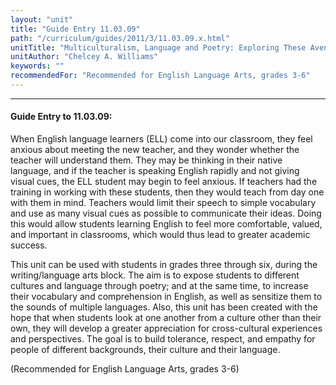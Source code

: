 ```yaml
---
layout: "unit"
title: "Guide Entry 11.03.09"
path: "/curriculum/guides/2011/3/11.03.09.x.html"
unitTitle: "Multiculturalism, Language and Poetry: Exploring These Avenues through the Sound of Words"
unitAuthor: "Chelcey A. Williams"
keywords: ""
recommendedFor: "Recommended for English Language Arts, grades 3-6"
---
```

<body>
<hr/>
 <h4>
  Guide Entry to 11.03.09:
 </h4>
 <p>
  When English language learners (ELL) come into our classroom, they feel anxious about meeting the new teacher, and they wonder whether the teacher will understand them. They may be thinking in their native language, and if the teacher is speaking English rapidly and not giving visual cues, the ELL student may begin to feel anxious. If teachers had the training in working with these students, then they would teach from day one with them in mind. Teachers would limit their speech to simple vocabulary and use as many visual cues as possible to communicate their ideas. Doing this would allow students learning English to feel more comfortable, valued, and important in classrooms, which would thus lead to greater academic success.
 </p>
<p>
  This unit can be used with students in grades three through six, during the writing/language arts block. The aim is to expose students to different cultures and language through poetry; and at the same time, to increase their vocabulary and comprehension in English, as well as sensitize them to the sounds of multiple languages. Also, this unit has been created with the hope that when students look at one another from a culture other than their own, they will develop a greater appreciation for cross-cultural experiences and perspectives. The goal is to build tolerance, respect, and empathy for people of different backgrounds, their culture and their language.
 </p>
<p>
  (Recommended for English Language Arts, grades 3-6)
 </p>


</body>